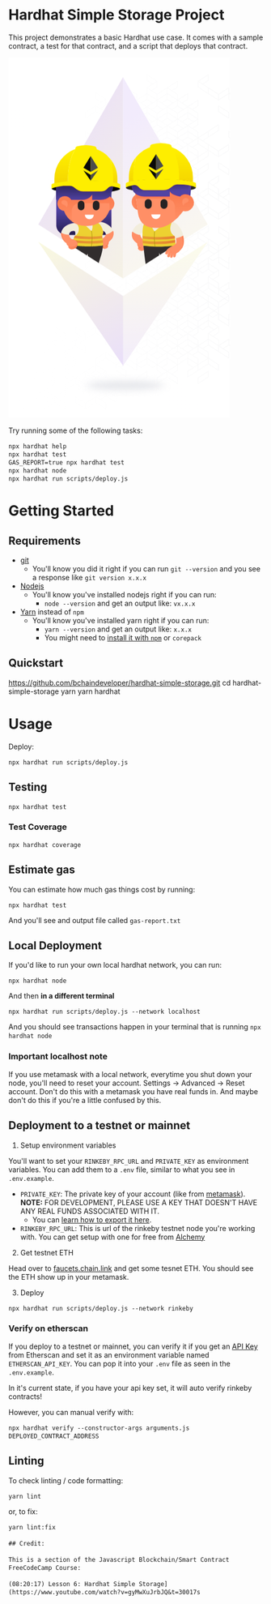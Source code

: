 # Hardhat Simple Storage Project

This project demonstrates a basic Hardhat use case. It comes with a sample contract, a test for that contract, and a script that deploys that contract.

![Screenshot](Screenshot.png)


Try running some of the following tasks:

```shell
npx hardhat help
npx hardhat test
GAS_REPORT=true npx hardhat test
npx hardhat node
npx hardhat run scripts/deploy.js
```

# Getting Started

## Requirements

- [git](https://git-scm.com/book/en/v2/Getting-Started-Installing-Git)
  - You'll know you did it right if you can run `git --version` and you see a response like `git version x.x.x`
- [Nodejs](https://nodejs.org/en/)
  - You'll know you've installed nodejs right if you can run:
    - `node --version` and get an output like: `vx.x.x`
- [Yarn](https://yarnpkg.com/getting-started/install) instead of `npm`
  - You'll know you've installed yarn right if you can run:
    - `yarn --version` and get an output like: `x.x.x`
    - You might need to [install it with `npm`](https://classic.yarnpkg.com/lang/en/docs/install/) or `corepack`

## Quickstart


https://github.com/bchaindeveloper/hardhat-simple-storage.git
cd hardhat-simple-storage
yarn
yarn hardhat

# Usage

Deploy:

```
npx hardhat run scripts/deploy.js
```

## Testing

```
npx hardhat test
```

### Test Coverage

```
npx hardhat coverage
```

## Estimate gas

You can estimate how much gas things cost by running:

```
npx hardhat test
```

And you'll see and output file called `gas-report.txt`

## Local Deployment 

If you'd like to run your own local hardhat network, you can run:

```
npx hardhat node
```

And then **in a different terminal**

```
npx hardhat run scripts/deploy.js --network localhost
```

And you should see transactions happen in your terminal that is running `npx hardhat node`

### Important localhost note

If you use metamask with a local network, everytime you shut down your node, you'll need to reset your account. Settings -> Advanced -> Reset account. Don't do this with a metamask you have real funds in. And maybe don't do this if you're a little confused by this. 

## Deployment to a testnet or mainnet

1. Setup environment variables

You'll want to set your `RINKEBY_RPC_URL` and `PRIVATE_KEY` as environment variables. You can add them to a `.env` file, similar to what you see in `.env.example`.

- `PRIVATE_KEY`: The private key of your account (like from [metamask](https://metamask.io/)). **NOTE:** FOR DEVELOPMENT, PLEASE USE A KEY THAT DOESN'T HAVE ANY REAL FUNDS ASSOCIATED WITH IT.
  - You can [learn how to export it here](https://metamask.zendesk.com/hc/en-us/articles/360015289632-How-to-Export-an-Account-Private-Key).
- `RINKEBY_RPC_URL`: This is url of the rinkeby testnet node you're working with. You can get setup with one for free from [Alchemy](https://alchemy.com/?a=673c802981)

2. Get testnet ETH

Head over to [faucets.chain.link](https://faucets.chain.link/) and get some tesnet ETH. You should see the ETH show up in your metamask.

3. Deploy

```
npx hardhat run scripts/deploy.js --network rinkeby
```

### Verify on etherscan

If you deploy to a testnet or mainnet, you can verify it if you get an [API Key](https://etherscan.io/myapikey) from Etherscan and set it as an environment variable named `ETHERSCAN_API_KEY`. You can pop it into your `.env` file as seen in the `.env.example`.

In it's current state, if you have your api key set, it will auto verify rinkeby contracts!

However, you can manual verify with:

```
npx hardhat verify --constructor-args arguments.js DEPLOYED_CONTRACT_ADDRESS
```

## Linting

To check linting / code formatting:
```
yarn lint
```
or, to fix: 
```
yarn lint:fix

## Credit:

This is a section of the Javascript Blockchain/Smart Contract FreeCodeCamp Course:

(08:20:17) Lesson 6: Hardhat Simple Storage](https://www.youtube.com/watch?v=gyMwXuJrbJQ&t=30017s
